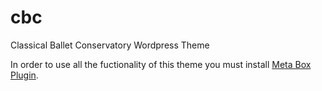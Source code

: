 # cbc
Classical Ballet Conservatory Wordpress Theme

In order to use all the fuctionality of this theme you must install [Meta Box Plugin](https://metabox.io/).
